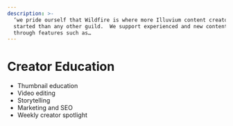 ```yaml
---
description: >-
  ‘we pride ourself that Wildfire is where more Illuvium content creators have
  started than any other guild.  We support experienced and new content creators
  through features such as…
---
```


# Creator Education



* Thumbnail education&#x20;
* Video editing&#x20;
* Storytelling&#x20;
* Marketing and SEO&#x20;
* Weekly creator spotlight
